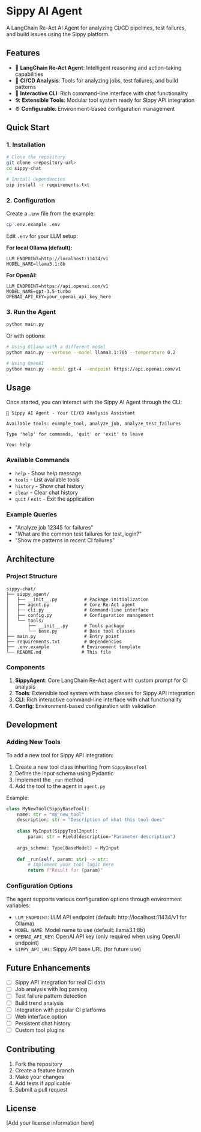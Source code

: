 # Sippy AI Agent

A LangChain Re-Act AI Agent for analyzing CI/CD pipelines, test failures, and build issues using the Sippy platform.

## Features

- 🤖 **LangChain Re-Act Agent**: Intelligent reasoning and action-taking capabilities
- 🔧 **CI/CD Analysis**: Tools for analyzing jobs, test failures, and build patterns
- 💬 **Interactive CLI**: Rich command-line interface with chat functionality
- 🛠️ **Extensible Tools**: Modular tool system ready for Sippy API integration
- ⚙️ **Configurable**: Environment-based configuration management

## Quick Start

### 1. Installation

```bash
# Clone the repository
git clone <repository-url>
cd sippy-chat

# Install dependencies
pip install -r requirements.txt
```

### 2. Configuration

Create a `.env` file from the example:

```bash
cp .env.example .env
```

Edit `.env` for your LLM setup:

**For local Ollama (default):**
```env
LLM_ENDPOINT=http://localhost:11434/v1
MODEL_NAME=llama3.1:8b
```

**For OpenAI:**
```env
LLM_ENDPOINT=https://api.openai.com/v1
MODEL_NAME=gpt-3.5-turbo
OPENAI_API_KEY=your_openai_api_key_here
```

### 3. Run the Agent

```bash
python main.py
```

Or with options:

```bash
# Using Ollama with a different model
python main.py --verbose --model llama3.1:70b --temperature 0.2

# Using OpenAI
python main.py --model gpt-4 --endpoint https://api.openai.com/v1
```

## Usage

Once started, you can interact with the Sippy AI Agent through the CLI:

```
🔧 Sippy AI Agent - Your CI/CD Analysis Assistant

Available tools: example_tool, analyze_job, analyze_test_failures

Type 'help' for commands, 'quit' or 'exit' to leave

You: help
```

### Available Commands

- `help` - Show help message
- `tools` - List available tools
- `history` - Show chat history
- `clear` - Clear chat history
- `quit` / `exit` - Exit the application

### Example Queries

- "Analyze job 12345 for failures"
- "What are the common test failures for test_login?"
- "Show me patterns in recent CI failures"

## Architecture

### Project Structure

```
sippy-chat/
├── sippy_agent/
│   ├── __init__.py          # Package initialization
│   ├── agent.py             # Core Re-Act agent
│   ├── cli.py               # Command-line interface
│   ├── config.py            # Configuration management
│   └── tools/
│       ├── __init__.py      # Tools package
│       └── base.py          # Base tool classes
├── main.py                  # Entry point
├── requirements.txt         # Dependencies
├── .env.example            # Environment template
└── README.md               # This file
```

### Components

1. **SippyAgent**: Core LangChain Re-Act agent with custom prompt for CI analysis
2. **Tools**: Extensible tool system with base classes for Sippy API integration
3. **CLI**: Rich interactive command-line interface with chat functionality
4. **Config**: Environment-based configuration with validation

## Development

### Adding New Tools

To add a new tool for Sippy API integration:

1. Create a new tool class inheriting from `SippyBaseTool`
2. Define the input schema using Pydantic
3. Implement the `_run` method
4. Add the tool to the agent in `agent.py`

Example:

```python
class MyNewTool(SippyBaseTool):
    name: str = "my_new_tool"
    description: str = "Description of what this tool does"
    
    class MyInput(SippyToolInput):
        param: str = Field(description="Parameter description")
    
    args_schema: Type[BaseModel] = MyInput
    
    def _run(self, param: str) -> str:
        # Implement your tool logic here
        return f"Result for {param}"
```

### Configuration Options

The agent supports various configuration options through environment variables:

- `LLM_ENDPOINT`: LLM API endpoint (default: http://localhost:11434/v1 for Ollama)
- `MODEL_NAME`: Model name to use (default: llama3.1:8b)
- `OPENAI_API_KEY`: OpenAI API key (only required when using OpenAI endpoint)
- `SIPPY_API_URL`: Sippy API base URL (for future use)

## Future Enhancements

- [ ] Sippy API integration for real CI data
- [ ] Job analysis with log parsing
- [ ] Test failure pattern detection
- [ ] Build trend analysis
- [ ] Integration with popular CI platforms
- [ ] Web interface option
- [ ] Persistent chat history
- [ ] Custom tool plugins

## Contributing

1. Fork the repository
2. Create a feature branch
3. Make your changes
4. Add tests if applicable
5. Submit a pull request

## License

[Add your license information here]
